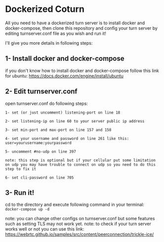 # Dockerized Coturn

All you need to have a dockerized turn server is to install docker and docker-compose, then
clone this repository and config your turn server by editing turnserver.conf file as you wish and run it!

I'll give you more details in following steps:

## 1- Install docker and docker-compose
if you don't know how to install docker and docker-compose follow this link for ubuntu:
https://docs.docker.com/engine/install/ubuntu

## 2- Edit turnserver.conf
open turnserver.conf do following steps:

`1- set (or just uncomment) listening-port on line 18`

`2- set listening-ip on line 60 to your server public ip address`

`3- set min-port and max-port on line 157 and 158`

`4- set your username and password on line 261 like this: user=yourusername:yourpassword`

`5- uncomment #no-udp on line 397`

`note: this step is optional but if your cellular put some limitation on udp you may have trouble to connect on udp so you
need to do this step to fix it`

`6- set cli-password on line 705`

## 3- Run it!
cd to the directory and execute following command in your terminal:
`docker-compose up -d`



note: you can change other configs on turnserver.conf but some features such as setting TLS may not work yet.
note: to check if your turn server works well or not you can use this link: https://webrtc.github.io/samples/src/content/peerconnection/trickle-ice/